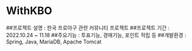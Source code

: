 # WithKBO
##프로젝트 설명 : 한국 프로야구 관련 커뮤니티 프로젝트
##프로젝트 기간 : 2022.10.24 ~ 11.18
##주요기능 : 투표기능, 경매기능, 포인트 적립 등
##개발환경 : Spring, Java, MariaDB, Apache Tomcat
